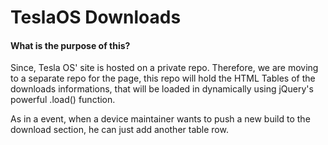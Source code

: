 TeslaOS Downloads
=================

#### What is the purpose of this?

Since, Tesla OS' site is hosted on a private repo.
Therefore, we are moving to a separate repo for the page, this repo will hold the HTML Tables of the downloads informations, that will be loaded in dynamically using jQuery's powerful .load() function.

As in a event, when a device maintainer wants to push a new build to the download section, he can just add another table row.
